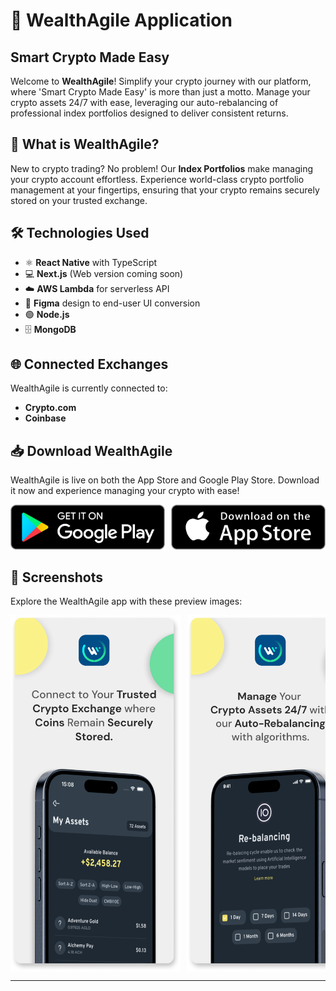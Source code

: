 # 🚀 WealthAgile Application

## Smart Crypto Made Easy

Welcome to **WealthAgile**! Simplify your crypto journey with our platform, where 'Smart Crypto Made Easy' is more than just a motto. Manage your crypto assets 24/7 with ease, leveraging our auto-rebalancing of professional index portfolios designed to deliver consistent returns.

## 💼 What is WealthAgile?

New to crypto trading? No problem! Our **Index Portfolios** make managing your crypto account effortless. Experience world-class crypto portfolio management at your fingertips, ensuring that your crypto remains securely stored on your trusted exchange.

## 🛠️ Technologies Used

- ⚛️ **React Native** with TypeScript
- 💻 **Next.js** (Web version coming soon)
- ☁️ **AWS Lambda** for serverless API
- 🎨 **Figma** design to end-user UI conversion
- 🟢 **Node.js**
- 🗄️ **MongoDB**

## 🌐 Connected Exchanges

WealthAgile is currently connected to:
- **Crypto.com**
- **Coinbase**

## 📥 Download WealthAgile

WealthAgile is live on both the App Store and Google Play Store. Download it now and experience managing your crypto with ease!

<div style="display: flex; gap: 10px;">
  <a href="https://play.google.com/store/apps/details?id=com.wealthagile">
      <img src="stores/GooglePlayStore.png" alt="Download from Google Play Store" width="256"/>
  </a>
  <a href="https://apps.apple.com/ca/app/wealthagile/id1639369761">
      <img src="stores/AppStore.png" alt="Download from App Store" width="256"/>
  </a>
</div>

## 📸 Screenshots

Explore the WealthAgile app with these preview images:

<div style="display: flex; overflow-x: auto; white-space: nowrap;">
  <img src="screenshot/Screenshot1.png" alt="Screenshot 1" style="width: 272px; height: auto; margin-right: 10px;">
  <img src="screenshot/Screenshot2.png" alt="Screenshot 2" style="width: 272px; height: auto; margin-right: 10px;">
  <img src="screenshot/Screenshot3.png" alt="Screenshot 3" style="width: 272px; height: auto; margin-right: 10px;">
  <img src="screenshot/Screenshot4.png" alt="Screenshot 4" style="width: 272px; height: auto; margin-right: 10px;">
  <img src="screenshot/Screenshot5.png" alt="Screenshot 5" style="width: 272px; height: auto; margin-right: 10px;">
  <img src="screenshot/Screenshot6.png" alt="Screenshot 6" style="width: 272px; height: auto;">
</div>

---
